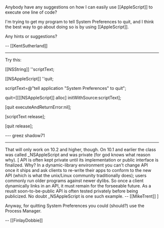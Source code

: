Anybody have any suggestions on how I can easily use [[AppleScript]] to execute one line of code?

I'm trying to get my program to tell System Preferences to quit, and I think the best way to go about doing so is by using [[AppleScript]].

Any hints or suggestions?

-- [[KentSutherland]]

----

Try this:

[[NSString]] ''scriptText;

[[NSAppleScript]] ''quit;

scriptText=@"tell application \"System Preferences\" to quit";

quit=[[[[NSAppleScript]] alloc] initWithSource:scriptText];

[quit executeAndReturnError:nil];

[scriptText release];

[quit release];

--- greez shadow71

----

That will only work on 10.2 and higher, though. On 10.1 and earlier the class was called _NSAppleScript and was private (for god knows what reason why). [ API is often kept private until its implementation or public interface is finalized. Why? In a dynamic-library environment you can't change API once it ships and ask clients to re-write their apps to conform to the new API (which is what the unix/Linux community traditionally does); users commonly run older programs against newer dylibs. So once a client dynamically links in an API, it must remain for the forseeable future. As a reuslt soon-to-be-public API is often tested privately before being publicized. No doubt _NSAppleScript is one such example. -- [[MikeTrent]] ] 

Anyway, for quitting System Preferences you could (should?) use the Process Manager.

-- [[FinlayDobbie]]
